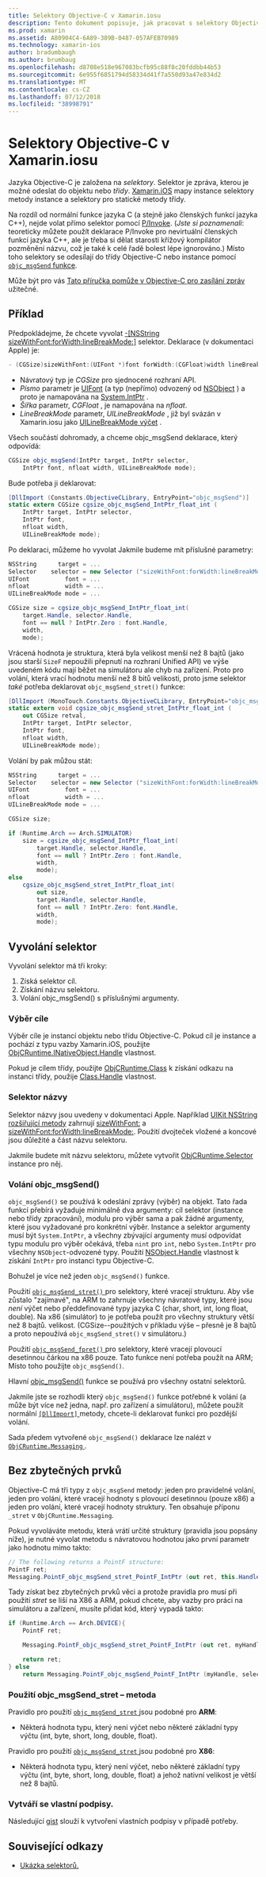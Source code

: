 ```yaml
---
title: Selektory Objective-C v Xamarin.iosu
description: Tento dokument popisuje, jak pracovat s selektory Objective-C z jazyka C#. Popisuje, jak vyvolat selektory a technické aspekty, které musí vzít v úvahu, když to tak uděláte.
ms.prod: xamarin
ms.assetid: A80904C4-6A89-389B-0487-057AFEB70989
ms.technology: xamarin-ios
author: bradumbaugh
ms.author: brumbaug
ms.openlocfilehash: d8708e518e967083bcfb95c88f8c20fddbb44b53
ms.sourcegitcommit: 6e955f6851794d58334d41f7a550d93a47e834d2
ms.translationtype: MT
ms.contentlocale: cs-CZ
ms.lasthandoff: 07/12/2018
ms.locfileid: "38998791"
---
```

# <a name="objective-c-selectors-in-xamarinios"></a>Selektory Objective-C v Xamarin.iosu

Jazyka Objective-C je založena na *selektory*. Selektor je zpráva, kterou je možné odeslat do objektu nebo *třídy*. [Xamarin.iOS](~/ios/internals/api-design/index.md) mapy instance selektory metody instance a selektory pro statické metody třídy.

Na rozdíl od normální funkce jazyka C (a stejně jako členských funkcí jazyka C++), nejde volat přímo selektor pomocí [P/Invoke](http://www.mono-project.com/docs/advanced/pinvoke/).
(*Jste si poznamenali*: teoreticky můžete použít deklarace P/Invoke pro nevirtuální členských funkcí jazyka C++, ale je třeba si dělat starosti křížový kompilátor pozměnění názvu, což je také k celé řadě bolest lépe ignorováno.) Místo toho selektory se odesílají do třídy Objective-C nebo instance pomocí [ `objc_msgSend` funkce](http://developer.apple.com/mac/library/documentation/Cocoa/Reference/ObjCRuntimeRef/Reference/reference.html#//apple_ref/c/func/objc_msgSend).

Může být pro vás [Tato příručka pomůže v Objective-C pro zasílání zpráv](http://developer.apple.com/iphone/library/documentation/cocoa/conceptual/ObjCRuntimeGuide/Articles/ocrtHowMessagingWorks.html) užitečné.

<a name="Example" />

## <a name="example"></a>Příklad

Předpokládejme, že chcete vyvolat [-[NSString sizeWithFont:forWidth:lineBreakMode:]](http://developer.apple.com/iphone/library/documentation/UIKit/Reference/NSString_UIKit_Additions/Reference/Reference.html#//apple_ref/occ/instm/NSString/sizeWithFont:forWidth:lineBreakMode:) selektor.
Deklarace (v dokumentaci Apple) je:

```csharp
- (CGSize)sizeWithFont:(UIFont *)font forWidth:(CGFloat)width lineBreakMode:(UILineBreakMode)lineBreakMode
```

-  Návratový typ je *CGSize* pro sjednocené rozhraní API.
-  *Písmo* parametr je [UIFont](https://developer.xamarin.com/api/type/UIKit.UIFont/) (a typ (nepřímo) odvozený od [NSObject](https://developer.xamarin.com/api/type/Foundation.NSObject/) ) a proto je namapována na [System.IntPtr](xref:System.IntPtr) .
-  *Šířka* parametr, *CGFloat* , je namapována na *nfloat*.
-  *LineBreakMode* parametr, *UILineBreakMode* , již byl svázán v Xamarin.iosu jako [UILineBreakMode výčet](https://developer.xamarin.com/api/type/UIKit.UILineBreakMode/) .


Všech součástí dohromady, a chceme objc_msgSend deklarace, který odpovídá:

```csharp
CGSize objc_msgSend(IntPtr target, IntPtr selector,
    IntPtr font, nfloat width, UILineBreakMode mode);
```

Bude potřeba ji deklarovat:

```csharp
[DllImport (Constants.ObjectiveCLibrary, EntryPoint="objc_msgSend")]
static extern CGSize cgsize_objc_msgSend_IntPtr_float_int (
    IntPtr target, IntPtr selector,
    IntPtr font,
    nfloat width,
    UILineBreakMode mode);
```

Po deklaraci, můžeme ho vyvolat Jakmile budeme mít příslušné parametry:

```csharp
NSString      target = ...
Selector    selector = new Selector ("sizeWithFont:forWidth:lineBreakMode:");
UIFont          font = ...
nfloat          width = ...
UILineBreakMode mode = ...

CGSize size = cgsize_objc_msgSend_IntPtr_float_int(
    target.Handle, selector.Handle,
    font == null ? IntPtr.Zero : font.Handle,
    width,
    mode);
```

Vrácená hodnota je struktura, která byla velikost menší než 8 bajtů (jako jsou starší `SizeF` nepoužili přepnutí na rozhraní Unified API) ve výše uvedeném kódu mají běžet na simulátoru ale chyb na zařízení. Proto pro volání, která vrací hodnotu menší než 8 bitů velikosti, proto jsme selektor *také* potřeba deklarovat `objc_msgSend_stret()` funkce:

```csharp
[DllImport (MonoTouch.Constants.ObjectiveCLibrary, EntryPoint="objc_msgSend_stret")]
static extern void cgsize_objc_msgSend_stret_IntPtr_float_int (
    out CGSize retval,
    IntPtr target, IntPtr selector,
    IntPtr font,
    nfloat width,
    UILineBreakMode mode);
```

Volání by pak můžou stát:

```csharp
NSString      target = ...
Selector    selector = new Selector ("sizeWithFont:forWidth:lineBreakMode:");
UIFont          font = ...
nfloat          width = ...
UILineBreakMode mode = ...

CGSize size;

if (Runtime.Arch == Arch.SIMULATOR)
    size = cgsize_objc_msgSend_IntPtr_float_int(
        target.Handle, selector.Handle,
        font == null ? IntPtr.Zero : font.Handle,
        width,
        mode);
else
    cgsize_objc_msgSend_stret_IntPtr_float_int(
        out size,
        target.Handle, selector.Handle,
        font == null ? IntPtr.Zero: font.Handle,
        width,
        mode);
```


<a name="Invoking_a_Selector" />

## <a name="invoking-a-selector"></a>Vyvolání selektor

Vyvolání selektor má tři kroky:

1.  Získá selektor cíl.
1.  Získání názvu selektoru.
1.  Volání objc_msgSend() s příslušnými argumenty.


<a name="Selector_Targets" />

### <a name="selector-targets"></a>Výběr cíle

Výběr cíle je instancí objektu nebo třídu Objective-C. Pokud cíl je instance a pochází z typu vazby Xamarin.iOS, použijte [ObjCRuntime.INativeObject.Handle](https://developer.xamarin.com/api/property/ObjCRuntime.INativeObject.Handle/) vlastnost.

Pokud je cílem třídy, použijte [ObjCRuntime.Class](https://developer.xamarin.com/api/type/ObjCRuntime.Class/) k získání odkazu na instanci třídy, použije [Class.Handle](https://developer.xamarin.com/api/property/ObjCRuntime.Class.Handle/) vlastnost.


<a name="Selector_Names" />

### <a name="selector-names"></a>Selektor názvy

Selektor názvy jsou uvedeny v dokumentaci Apple. Například [UIKit NSString rozšiřující metody](http://developer.apple.com/iphone/library/documentation/UIKit/Reference/NSString_UIKit_Additions/Reference/Reference.html) zahrnují [sizeWithFont:](http://developer.apple.com/iphone/library/documentation/UIKit/Reference/NSString_UIKit_Additions/Reference/Reference.html#//apple_ref/occ/instm/NSString/sizeWithFont:) a [sizeWithFont:forWidth:lineBreakMode:](http://developer.apple.com/iphone/library/documentation/UIKit/Reference/NSString_UIKit_Additions/Reference/Reference.html#//apple_ref/occ/instm/NSString/sizeWithFont:forWidth:lineBreakMode:). Použití dvojteček vložené a koncové jsou důležité a část názvu selektoru.

Jakmile budete mít názvu selektoru, můžete vytvořit [ObjCRuntime.Selector](https://developer.xamarin.com/api/type/ObjCRuntime.Selector/) instance pro něj.


<a name="Calling_objc_msgSend()" />

### <a name="calling-objcmsgsend"></a>Volání objc_msgSend()

 `objc_msgSend()` se používá k odeslání zprávy (výběr) na objekt. Tato řada funkcí přebírá vyžaduje minimálně dva argumenty: cíl selektor (instance nebo třídy zpracování), modulu pro výběr sama a pak žádné argumenty, které jsou vyžadované pro konkrétní výběr. Instance a selektor argumenty musí být `System.IntPtr`, a všechny zbývající argumenty musí odpovídat typu modulu pro výběr očekává, třeba `nint` pro `int`, nebo `System.IntPtr` pro všechny `NSObject`-odvozené typy. Použití [NSObject.Handle](https://developer.xamarin.com/api/property/Foundation.NSObject.Handle/) vlastnost k získání `IntPtr` pro instanci typu Objective-C.

Bohužel je více než jeden `objc_msgSend()` funkce.

Použití [ `objc_msgSend_stret()` ](http://developer.apple.com/mac/library/documentation/Cocoa/Reference/ObjCRuntimeRef/Reference/reference.html#//apple_ref/c/func/objc_msgSend_stret) pro selektory, které vracejí strukturu.
Aby vše zůstalo "zajímavé", na ARM to zahrnuje všechny návratové typy, které jsou *není* výčet nebo předdefinované typy jazyka C (char, short, int, long float, double). Na x86 (simulátor) to je potřeba použít pro všechny struktury větší než 8 bajtů. velikost. (CGSize--použitých v příkladu výše – přesně je 8 bajtů a proto nepoužívá `objc_msgSend_stret()` v simulátoru.)

Použití [ `objc_msgSend_fpret()` ](http://developer.apple.com/mac/library/documentation/Cocoa/Reference/ObjCRuntimeRef/Reference/reference.html#//apple_ref/c/func/objc_msgSend_fpret) pro selektory, které vracejí plovoucí desetinnou čárkou na x86 pouze. Tato funkce není potřeba použít na ARM; Místo toho použijte `objc_msgSend()`.

Hlavní [objc_msgSend()](http://developer.apple.com/mac/library/documentation/Cocoa/Reference/ObjCRuntimeRef/Reference/reference.html#//apple_ref/c/func/objc_msgSend) funkce se používá pro všechny ostatní selektorů.

Jakmile jste se rozhodli který `objc_msgSend()` funkce potřebné k volání (a může být více než jedna, např. pro zařízení a simulátoru), můžete použít normální [ `[DllImport]` ](xref:System.Runtime.InteropServices.DllImportAttribute) metody, chcete-li deklarovat funkci pro pozdější volání.

Sada předem vytvořené `objc_msgSend()` deklarace lze nalézt v [ `ObjCRuntime.Messaging` ](https://developer.xamarin.com/api/type/ObjCRuntime.Messaging/).


<a name="ugly" />

## <a name="the-ugly"></a>Bez zbytečných prvků

Objective-C má tři typy z `objc_msgSend` metody: jeden pro pravidelné volání, jeden pro volání, které vracejí hodnoty s plovoucí desetinnou (pouze x86) a jeden pro volání, které vracejí hodnoty struktury. Ten obsahuje příponu `_stret` v `ObjCRuntime.Messaging`.

Pokud vyvoláváte metodu, která vrátí určité struktury (pravidla jsou popsány níže), je nutné vyvolat metodu s návratovou hodnotou jako první parametr jako hodnotu mimo takto:

```csharp
// The following returns a PointF structure:
PointF ret;
Messaging.PointF_objc_msgSend_stret_PointF_IntPtr (out ret, this.Handle, selConvertPointFromWindow.Handle, point, window.Handle);
```

Tady získat bez zbytečných prvků věci a protože pravidla pro musí při použití _stret_ se liší na X86 a ARM, pokud chcete, aby vazby pro práci na simulátoru a zařízení, musíte přidat kód, který vypadá takto:

```csharp
if (Runtime.Arch == Arch.DEVICE){
    PointF ret;

    Messaging.PointF_objc_msgSend_stret_PointF_IntPtr (out ret, myHandle, selector.Handle);

    return ret;
} else
    return Messaging.PointF_objc_msgSend_PointF_IntPtr (myHandle, selector.Handle);
```

### <a name="using-the-objcmsgsendstret-method"></a>Použití objc\_msgSend\_stret – metoda

Pravidlo pro použití [ `objc_msgSend_stret` ](http://developer.apple.com/mac/library/documentation/Cocoa/Reference/ObjCRuntimeRef/Reference/reference.html#//apple_ref/c/func/objc_msgSend_stret) jsou podobné pro **ARM**:

-  Některá hodnota typu, který není výčet nebo některé základní typy výčtu (int, byte, short, long, double, float).


Pravidlo pro použití [ `objc_msgSend_stret` ](http://developer.apple.com/mac/library/documentation/Cocoa/Reference/ObjCRuntimeRef/Reference/reference.html#//apple_ref/c/func/objc_msgSend_stret) jsou podobné pro **X86**:

-  Některá hodnota typu, který není výčet, nebo některé základní typy výčtu (int, byte, short, long, double, float) a jehož nativní velikost je větší než 8 bajtů.


### <a name="creating-your-own-signatures"></a>Vytváří se vlastní podpisy.

Následující [gist](https://gist.github.com/rolfbjarne/981b778a99425a6e630c) slouží k vytvoření vlastních podpisy v případě potřeby.



## <a name="related-links"></a>Související odkazy

- [Ukázka selektorů.](https://developer.xamarin.com/samples/mac-ios/Objective-C/Selectors/)
